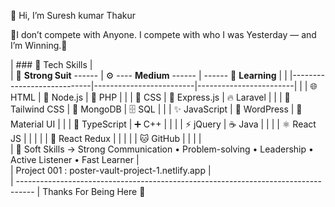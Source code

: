 👋 Hi, I’m Suresh kumar Thakur

🌟I don’t compete with Anyone. I compete with who I was Yesterday — and I’m Winning.🌟


|   ### 🧠 Tech Skills
|  
| 💪 **Strong Suit**   ------        | ⚙️         ----   **Medium** ------          |         ------          🧠 **Learning**        |
|  |----------------------------|-------------------------|------------------------|
|  | 🌐 HTML                    | 🌳 Node.js              | 🐘 PHP                 |
|  | 🎨 CSS                     | 🚄 Express.js           | 🔥 Laravel             |
|  | 💨 Tailwind CSS            | 🍃 MongoDB              | 🗄 SQL                 |
|  | ✨ JavaScript              | 📝 WordPress            | 🎨 Material UI         |
|  | 📘 TypeScript              | ➕ C++                  |                        |
|  | ⚡ jQuery                  | ☕ Java                 |                        |
|  | ⚛️ React JS                |                         |                        |
|  | 🔄 React Redux             |                         |                        |
|  | 🐱 GitHub                  |                         |                        |
|  
|  💼 Soft Skills ->  Strong Communication • Problem-solving • Leadership • Active Listener • Fast Learner
|  
|  Project 001 :  poster-vault-project-1.netlify.app
|  
|  ----------------------------------------------------------------------------------
|                                   Thanks For Being Here 🫡





<!---
Saviour-236/Saviour-236 is a ✨ special ✨ repository because its `README.md` (this file) appears on your GitHub profile.
You can click the Preview link to take a look at your changes.
--->
